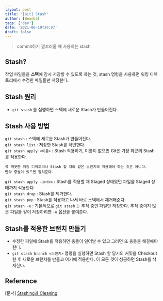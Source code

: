 ```yaml
---
layout: post
title: '[Git] Stash'
author: [Beanba]
tags: ['dev']
date: '2021-06-19T20:07'
draft: false
---
```


> commit하기 껄끄러울 때 사용하는 stash

## Stash?

작업 파일들을 **스택**에 잠시 저장할 수 있도록 하는 것, stash 명령을 사용하면 워킹 디렉토리에서 수정한 파일들만 저장한다.

## Stash 원리

- `git stash` 를 실행하면 스택에 새로운 Stash가 만들어진다.

## Stash 사용 방법

`git stash` : 스택에 새로운 Stash가 만들어진다.<br />
`git stash list` : 저장한 Stash를 확인한다.<br />
`git stash apply <이름>` : Stash 적용하기, 이름이 없으면 Git은 가장 최근의 Stash를 적용한다.<br />

    꼭 깨끗한 워킹 디렉토리나 Stash 할 때와 같은 브랜치에 적용해야 하는 것은 아니다.
    만약 충돌이 있으면 알려준다.

`git stash apply —index` : Stash를 적용할 때 Staged 상태였던 파일을 Staged 상태까지 적용한다.<br />
`git stash drop` : Stash를 제거한다.<br />
`git stash pop` : Stash를 적용하고 나서 바로 스택에서 제거해준다.<br />
`git stash -u` : 기본적으로 `git stash` 는 추적 중인 파일만 저장한다. 추적 중이지 않은 파일을 같이 저장하려면 `-u` 옵션을 붙여준다.<br />

## Stash를 적용한 브랜치 만들기

- 수정한 파일에 Stash를 적용하면 충돌이 일어날 수 있고 그러면 또 충돌을 해결해야 한다.
- `git stash branch <브랜치>` 명령을 실행하면 Stash 할 당시의 커밋을 Checkout 한 후 새로운 브랜치를 만들고 여기에 적용한다. 이 모든 것이 성공하면 Stash를 삭제한다.

## Reference

[문서] [Stashing과 Cleaning](https://git-scm.com/book/ko/v2/Git-%EB%8F%84%EA%B5%AC-Stashing%EA%B3%BC-Cleaning)
